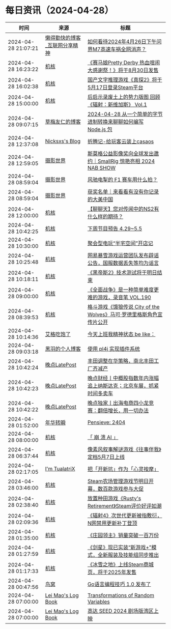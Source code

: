 ﻿# 每日资讯（2024-04-28）

|时间|来源|标题|
|---|---|---|
|2024-04-28 21:07:21|[懒得勤快的博客_互联网分享精神](https://masuit.com/rss)|[如何看待2024年4月26日下午问界M7高速车祸全网消声？](https://masuit.com/40)|
|2024-04-28 16:23:22|[机核](https://www.gcores.com/rss)|[《赛马娘Pretty Derby 热血喧闹大感谢祭！》将于8月30日发售](https://www.gcores.com/articles/181033)|
|2024-04-28 16:02:38|[机核](https://www.gcores.com/rss)|[国产文字推理游戏《真探2》将于5月17日登录Steam平台](https://www.gcores.com/articles/181032)|
|2024-04-28 15:00:00|[机核](https://www.gcores.com/rss)|[后启示录废土上的势力版图 回顾《辐射：新维加斯》 Vol.1](https://www.gcores.com/radios/181002)|
|2024-04-28 09:07:15|[草梅友仁的博客](https://blog.cmyr.ltd/atom.xml)|[2024-04-28 从一个简单的字节进制转换来聊聊如何编写 Node.js 包](https://blog.cmyr.ltd/archives/1d4ed065.html)|
|2024-04-28 12:37:08|[Nicksxs's Blog](https://nicksxs.me/atom.xml)|[折腾记-给玩客云装上casaos](https://nicksxs.me/2024/04/28/%E6%8A%98%E8%85%BE%E8%AE%B0-%E7%BB%99%E7%8E%A9%E5%AE%A2%E4%BA%91%E8%A3%85%E4%B8%8Acasaos/)|
|2024-04-28 12:59:05|[摄影世界](https://feedx.net/rss/photoworld.xml)|[斯莫格公益影像奖向全球发出邀约｜SmallRig 惊艳亮相 2024 NAB SHOW](https://www.photoworld.com.cn/post/176539)|
|2024-04-28 08:59:04|[摄影世界](https://feedx.net/rss/photoworld.xml)|[风驰电掣的 F1 赛车用什么拍？](https://www.photoworld.com.cn/post/176642)|
|2024-04-28 08:59:04|[摄影世界](https://feedx.net/rss/photoworld.xml)|[获奖名单｜来看看有没有你记录的大美中国](https://www.photoworld.com.cn/post/176661)|
|2024-04-28 12:00:00|[机核](https://www.gcores.com/rss)|[【聊聊天】您对传闻中的NS2有什么样的期待？](https://www.gcores.com/articles/180991)|
|2024-04-28 10:42:25|[机核](https://www.gcores.com/rss)|[下周节目预告 4.29~5.5](https://www.gcores.com/articles/181020)|
|2024-04-28 10:30:00|[机核](https://www.gcores.com/rss)|[聚会型电玩“半宅空间”开店记](https://www.gcores.com/videos/180994)|
|2024-04-28 10:25:48|[机核](https://www.gcores.com/rss)|[网易暴雪游戏运营团队发布辟谣公告，国服数据丢失等均为谣言](https://www.gcores.com/articles/181019)|
|2024-04-28 10:18:11|[机核](https://www.gcores.com/rss)|[《黑帝斯2》技术测试将于明日结束](https://www.gcores.com/articles/181018)|
|2024-04-28 09:00:00|[机核](https://www.gcores.com/rss)|[《全面战争》是一种简单难度更难的游戏，录音笔 VOL.190](https://www.gcores.com/radios/181006)|
|2024-04-28 08:39:53|[机核](https://www.gcores.com/rss)|[格斗游戏《饿狼传说 City of the Wolves》马可·罗德里格斯角色宣传片公开](https://www.gcores.com/articles/181010)|
|2024-04-28 10:14:36|[艾格吃饱了](https://feedpress.me/wx-aigechibaole)|[今天上班我精神状态 be like：](http://mp.weixin.qq.com/s?__biz=MjM5NTYxODQyMA%3D%3D&mid=2653452155&idx=1&sn=133524ab368a0f3d2868a81a38bb6f2a)|
|2024-04-28 09:03:18|[黑羽的个人博客](https://blog.thetbw.xyz/atom.xml)|[使用 pl4j 实现插件系统](https://blog.thetbw.xyz/archives/plugin-system-by-pl4j)|
|2024-04-28 10:42:24|[晚点LatePost](https://feedpress.me/wx-postlate)|[丰田调整在华策略，南北丰田工厂齐减产](http://mp.weixin.qq.com/s?__biz=MzU3Mjk1OTQ0Ng%3D%3D&mid=2247515530&idx=3&sn=3f46e2ad98cb137aaf3b7a3bbc533bcb)|
|2024-04-28 10:42:23|[晚点LatePost](https://feedpress.me/wx-postlate)|[​晚点财经丨中概股指数年内涨幅追上纳斯达克；北京车展，抓紧时间多卖车](http://mp.weixin.qq.com/s?__biz=MzU3Mjk1OTQ0Ng%3D%3D&mid=2247515530&idx=2&sn=11134e35a4e247b6ed9c20dfdfc31bd8)|
|2024-04-28 10:42:22|[晚点LatePost](https://feedpress.me/wx-postlate)|[晚点独家丨出海电商四小龙竞赛：翻倍增长，用一切办法](http://mp.weixin.qq.com/s?__biz=MzU3Mjk1OTQ0Ng%3D%3D&mid=2247515530&idx=1&sn=0c65b0b1af59fc3dfca15a966a9cba37)|
|2024-04-28 01:52:00|[年华转瞬](https://blog.xiaket.org/feed.xml)|[Pensieve: 2404](https://xiaket.github.io/2024/pensieve-2404.html)|
|2024-04-28 08:00:00|[机核](https://www.gcores.com/rss)|[「 崩 溃 AI 」](https://www.gcores.com/videos/180963)|
|2024-04-28 06:37:44|[机核](https://www.gcores.com/rss)|[像素风叙事解谜游戏《往事伴我》定档5月7日上线](https://www.gcores.com/articles/180997)|
|2024-04-28 02:17:05|[I'm TualatriX](https://imtx.me/feed/latest/)|[把「开新坑」作为「心灵按摩」](https://imtx.me/blog/starting-new-projects-as-spiritual-massage/)|
|2024-04-28 03:46:00|[机核](https://www.gcores.com/rss)|[Steam农场管理游戏节明日开幕，数百款游戏参与大促](https://www.gcores.com/articles/180988)|
|2024-04-28 02:38:40|[机核](https://www.gcores.com/rss)|[放置种田游戏《Rusty's Retirement》Steam评价好评如潮](https://www.gcores.com/articles/180984)|
|2024-04-28 02:09:36|[机核](https://www.gcores.com/rss)|[《辐射4》次世代更新被指敷衍，N网禁用更新补丁登顶](https://www.gcores.com/articles/180981)|
|2024-04-28 01:35:00|[机核](https://www.gcores.com/rss)|[《庄园领主》销量突破一百万份](https://www.gcores.com/articles/180980)|
|2024-04-28 01:27:59|[机核](https://www.gcores.com/rss)|[《剑星》现已实装“新游戏+”模式，全新服装及技能组同步推出](https://www.gcores.com/articles/180977)|
|2024-04-28 01:17:33|[机核](https://www.gcores.com/rss)|[《冰雪之地》上线Steam商城页，将于2025年发售](https://www.gcores.com/articles/180976)|
|2024-04-28 00:47:56|[鸟窝](https://colobu.com/atom.xml)|[Go语言编程技巧 1.0 发布了](https://colobu.com/2024/04/28/gotips-1-0-is-released/)|
|2024-04-28 07:00:00|[Lei Mao's Log Book](https://leimao.github.io/atom.xml)|[Transformations of Random Variables](https://leimao.github.io/blog/Transformations-Random-Variables/)|
|2024-04-28 07:00:00|[Lei Mao's Log Book](https://leimao.github.io/atom.xml)|[高达 SEED 2024 剧场版湾区上映](https://leimao.github.io/essay/Gundam-SEED-2024%E5%89%A7%E5%9C%BA%E7%89%88-%E6%B9%BE%E5%8C%BA%E4%B8%8A%E6%98%A0/)|
